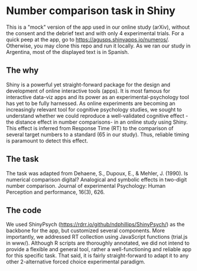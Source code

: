 # Number comparison task in Shiny
 This is a "mock" version of the app used in our online study (arXiv), without the consent and the debrief text and with only 4 experimental trials. 
 For a quick peep at the app, go to https://agusps.shinyapps.io/numeros/. Otherwise, you may clone this repo and run it locally.
 As we ran our study in Argentina, most of the displayed text is in Spanish.
 
 ## The why
 Shiny is a powerful yet straight-forward package for the design and development of online interactive tools (apps). It is most famous for interactive data-viz apps and its power as an experimental-psychology tool has yet to be fully harnessed.
 As online experiments are becoming an increasingly relevant tool for cognitive psychology studies, we sought to understand whether we could reproduce a well-validated cognitive effect -the distance effect in number comparisons- in an online study using Shiny. This effect is inferred from Response Time (RT) to the comparison of several target numbers to a standard (65 in our study). Thus, reliable timing is paramount to detect this effect.
 
 ## The task
 The task was adapted from Dehaene, S., Dupoux, E., & Mehler, J. (1990). Is numerical comparison digital? Analogical and symbolic effects in two-digit number comparison. Journal of experimental Psychology: Human Perception and performance, 16(3), 626.
 
 ## The code
 We used ShinyPsych (https://rdrr.io/github/ndphillips/ShinyPsych/) as the backbone for the app, but customized several components. 
 More importantly, we addressed RT collection using JavaScript functions (trial.js in www/). 
 Although R scripts are thoroughly annotated, we did not intend to provide a flexible and general tool, rather a well-functioning and reliable app for this specific task. That said, it is fairly straight-forward to adapt it to any other 2-alternative forced choice experimental paradigm.
 

